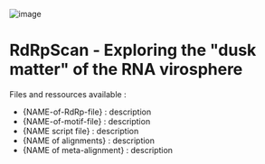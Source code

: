 ![image](https://user-images.githubusercontent.com/59948455/141881711-f944a6b8-dd1d-412c-ac43-0438d1d818e6.png)
# RdRpScan - Exploring the "dusk matter" of the RNA virosphere 

Files and ressources available :
- {NAME-of-RdRp-file} : description
- {NAME-of-motif-file} : description
- {NAME script file} : description
- {NAME of alignments} : description
- {NAME of meta-alignment} : description
